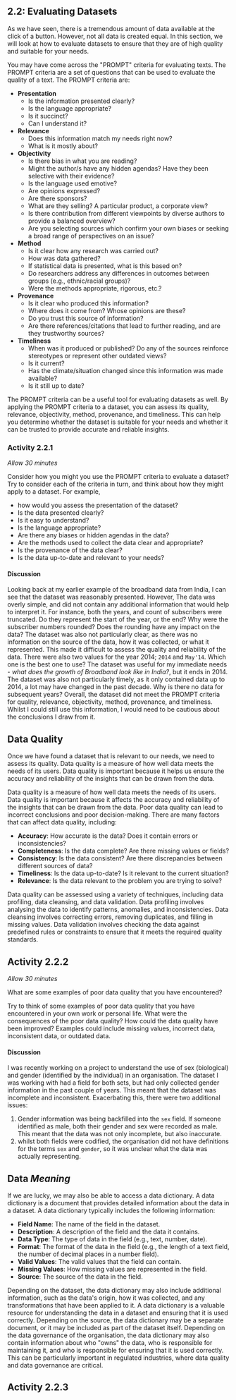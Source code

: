 ## 2.2: Evaluating Datasets

As we have seen, there is a tremendous amount of data available at the click of
a button. However, not all data is created equal. In this section, we will look
at how to evaluate datasets to ensure that they are of high quality and suitable
for your needs.

You may have come across the "PROMPT" criteria for evaluating texts. The PROMPT
criteria are a set of questions that can be used to evaluate the quality of a
text. The PROMPT criteria are:

- **Presentation**
  - Is the information presented clearly?
  - Is the language appropriate?
  - Is it succinct?
  - Can I understand it?
- **Relevance**
  - Does this information match my needs right now?
  - What is it mostly about?
- **Objectivity**
  - Is there bias in what you are reading?
  - Might the author/s have any hidden agendas? Have they been selective with
    their evidence?
  - Is the language used emotive?
  - Are opinions expressed?
  - Are there sponsors?
  - What are they selling? A particular product, a corporate view?
  - Is there contribution from different viewpoints by diverse authors to
    provide a balanced overview?
  - Are you selecting sources which confirm your own biases or seeking a broad
    range of perspectives on an issue?
- **Method**
  - Is it clear how any research was carried out?
  - How was data gathered?
  - If statistical data is presented, what is this based on?
  - Do researchers address any differences in outcomes between groups (e.g.,
    ethnic/racial groups)?
  - Were the methods appropriate, rigorous, etc.?
- **Provenance**
  - Is it clear who produced this information?
  - Where does it come from? Whose opinions are these?
  - Do you trust this source of information?
  - Are there references/citations that lead to further reading, and are they
    trustworthy sources?
- **Timeliness**
  - When was it produced or published? Do any of the sources reinforce
    stereotypes or represent other outdated views?
  - Is it current?
  - Has the climate/situation changed since this information was made available?
  - Is it still up to date?

The PROMPT criteria can be a useful tool for evaluating datasets as well. By
applying the PROMPT criteria to a dataset, you can assess its quality,
relevance, objectivity, method, provenance, and timeliness. This can help you
determine whether the dataset is suitable for your needs and whether it can be
trusted to provide accurate and reliable insights.

### Activity 2.2.1

_Allow 30 minutes_

Consider how you might you use the PROMPT criteria to evaluate a dataset? Try to
consider each of the criteria in turn, and think about how they might apply to a
dataset. For example,

- how would you assess the presentation of the dataset?
- Is the data presented clearly?
- Is it easy to understand?
- Is the language appropriate?
- Are there any biases or hidden agendas in the data?
- Are the methods used to collect the data clear and appropriate?
- Is the provenance of the data clear?
- Is the data up-to-date and relevant to your needs?

#### Discussion

Looking back at my earlier example of the broadband data from India, I can see
that the dataset was reasonably presented. However, The data was overly simple,
and did not contain any additional information that would help to interpret it.
For instance, both the years, and count of subscribers were truncated. Do they
represent the start of the year, or the end? Why were the subscriber numbers
rounded? Does the rounding have any impact on the data? The dataset was also not
particularly clear, as there was no information on the source of the data, how
it was collected, or what it represented. This made it difficult to assess the
quality and reliability of the data. There were also two values for the year
2014; `2014` and `May'14`. Which one is the best one to use? The dataset was
useful for my immediate needs - _what does the growth of Broadband look like in
India?_, but it ends in 2014. The dataset was also not particularly timely, as
it only contained data up to 2014, a lot may have changed in the past decade.
Why is there no data for subsequent years? Overall, the dataset did not meet the
PROMPT criteria for quality, relevance, objectivity, method, provenance, and
timeliness. Whilst I could still use this information, I would need to be
cautious about the conclusions I draw from it.

## Data Quality

Once we have found a dataset that is relevant to our needs, we need to assess
its quality. Data quality is a measure of how well data meets the needs of its
users. Data quality is important because it helps us ensure the accuracy and
reliability of the insights that can be drawn from the data.

Data quality is a measure of how well data meets the needs of its users. Data
quality is important because it affects the accuracy and reliability of the
insights that can be drawn from the data. Poor data quality can lead to
incorrect conclusions and poor decision-making. There are many factors that can
affect data quality, including:

- **Accuracy**: How accurate is the data? Does it contain errors or
  inconsistencies?
- **Completeness**: Is the data complete? Are there missing values or fields?
- **Consistency**: Is the data consistent? Are there discrepancies between
  different sources of data?
- **Timeliness**: Is the data up-to-date? Is it relevant to the current
  situation?
- **Relevance**: Is the data relevant to the problem you are trying to solve?

Data quality can be assessed using a variety of techniques, including data
profiling, data cleansing, and data validation. Data profiling involves
analysing the data to identify patterns, anomalies, and inconsistencies. Data
cleansing involves correcting errors, removing duplicates, and filling in
missing values. Data validation involves checking the data against predefined
rules or constraints to ensure that it meets the required quality standards.

## Activity 2.2.2

_Allow 30 minutes_

What are some examples of poor data quality that you have encountered?

Try to think of some examples of poor data quality that you have encountered in
your own work or personal life. What were the consequences of the poor data
quality? How could the data quality have been improved? Examples could include
missing values, incorrect data, inconsistent data, or outdated data.

#### Discussion

I was recently working on a project to understand the use of sex (biological)
and gender (identified by the individual) in an organisation. The dataset I was
working with had a field for both sets, but had only collected gender
information in the past couple of years. This meant that the dataset was
incomplete and inconsistent. Exacerbating this, there were two additional
issues:

1. Gender information was being backfilled into the `sex` field. If someone
   identified as male, both their gender and sex were recorded as male. This
   meant that the data was not only incomplete, but also inaccurate.
2. whilst both fields were codified, the organisation did not have definitions
   for the terms `sex` and `gender`, so it was unclear what the data was
   actually representing.

## Data _Meaning_

If we are lucky, we may also be able to access a data dictionary. A data
dictionary is a document that provides detailed information about the data in a
dataset. A data dictionary typically includes the following information:

- **Field Name**: The name of the field in the dataset.
- **Description**: A description of the field and the data it contains.
- **Data Type**: The type of data in the field (e.g., text, number, date).
- **Format**: The format of the data in the field (e.g., the length of a text
  field, the number of decimal places in a number field).
- **Valid Values**: The valid values that the field can contain.
- **Missing Values**: How missing values are represented in the field.
- **Source**: The source of the data in the field.

Depending on the dataset, the data dictionary may also include additional
information, such as the data's origin, how it was collected, and any
transformations that have been applied to it. A data dictionary is a valuable
resource for understanding the data in a dataset and ensuring that it is used
correctly. Depending on the source, the data dictionary may be a separate
document, or it may be included as part of the dataset itself. Depending on the
data governance of the organisation, the data dictionary may also contain
information about who "owns" the data, who is responsible for maintaining it,
and who is responsible for ensuring that it is used correctly. This can be
particularly important in regulated industries, where data quality and data
governance are critical.

## Activity 2.2.3

<!-- TODO: Add more activities -->
